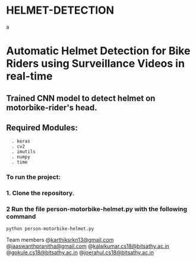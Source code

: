 # HELMET-DETECTION

a
# Automatic Helmet Detection for Bike Riders using Surveillance Videos in real-time
## Trained CNN model to detect helmet on motorbike-rider's head.

## Required Modules: 
```
  . keras
  . cv2
  . imutils
  . numpy
  . time
```


### To run the project:
### 1. Clone the repository.
### 2  Run the file person-motorbike-helmet.py with the following command
``` python person-motorbike-helmet.py ```
 
 Team members
      @karthiksrkn13@gmail.com
      @jaaswanthpranitha@gmail.com
      @kalaikumar.cs18@bitsathy.ac.in
      @gokule.cs18@bitsathy.ac.in
      @joerahul.cs18@bitsathy.ac.in
